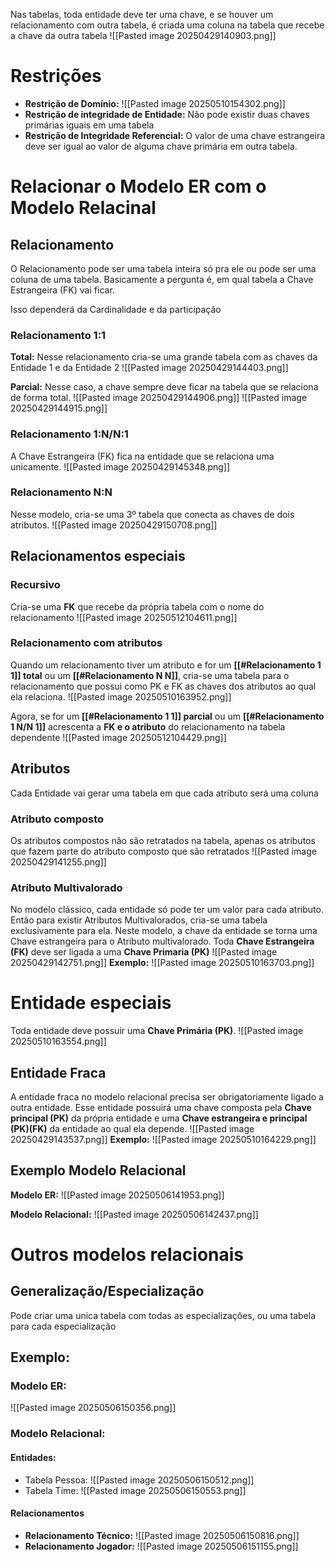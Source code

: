 Nas tabelas, toda entidade deve ter uma chave, e se houver um relacionamento com outra tabela, é criada uma coluna na tabela que recebe a chave da outra tabela
![[Pasted image 20250429140903.png]]

# Restrições
- **Restrição de Domínio:**
	![[Pasted image 20250510154302.png]]
- **Restrição de integridade de Entidade:**
	Não pode existir duas chaves primárias iguais em uma tabela
- **Restrição de Integridade Referencial:**
	O valor de uma chave estrangeira deve ser igual ao valor de alguma chave primária em outra tabela.
# Relacionar o Modelo ER com o Modelo Relacinal
## Relacionamento
O Relacionamento pode ser uma tabela inteira só pra ele ou pode ser uma coluna de uma tabela. Basicamente a pergunta é, em qual tabela a Chave Estrangeira (FK) vai ficar.

Isso dependerá da Cardinalidade e da participação
### Relacionamento 1:1
**Total:**
	Nesse relacionamento cria-se uma grande tabela com as chaves da Entidade 1 e da Entidade 2
	![[Pasted image 20250429144403.png]]

**Parcial:**
	Nesse caso, a chave sempre deve ficar na tabela que se relaciona de forma total.	![[Pasted image 20250429144906.png]]
	![[Pasted image 20250429144915.png]]

### Relacionamento 1:N/N:1
A Chave Estrangeira (FK) fica na entidade que se relaciona uma unicamente.
![[Pasted image 20250429145348.png]]

### Relacionamento N:N
Nesse modelo, cria-se uma 3º tabela que conecta as chaves de dois atributos.
![[Pasted image 20250429150708.png]]

## Relacionamentos especiais
### Recursivo
Cria-se uma **FK** que recebe da própria tabela com o nome do relacionamento
![[Pasted image 20250512104611.png]]
### Relacionamento com atributos
Quando um relacionamento tiver um atributo e for um **[[#Relacionamento 1 1]] total** ou um **[[#Relacionamento N N]]**, cria-se uma tabela para o relacionamento que possui como PK e FK as chaves dos atributos ao qual ela relaciona.
![[Pasted image 20250510163952.png]]

Agora, se for um **[[#Relacionamento 1 1]] parcial** ou um **[[#Relacionamento 1 N/N 1]]** acrescenta a **FK e o atributo** do relacionamento na tabela dependente
![[Pasted image 20250512104429.png]]

## Atributos
Cada Entidade vai gerar uma tabela em que cada atributo será uma coluna
### Atributo composto
Os atributos compostos não são retratados na tabela, apenas os atributos que fazem parte do atributo composto que são retratados
![[Pasted image 20250429141255.png]]

### Atributo Multivalorado
No modelo clássico, cada entidade só pode ter um valor para cada atributo. Então para existir Atributos Multivalorados, cria-se uma tabela exclusivamente para ela. Neste modelo, a chave da entidade se torna uma Chave estrangeira para o Atributo multivalorado.
Toda **Chave Estrangeira (FK)** deve ser ligada a uma **Chave Primaria (PK)**
![[Pasted image 20250429142751.png]]
**Exemplo:**
	![[Pasted image 20250510163703.png]]

# Entidade especiais
Toda entidade deve possuir uma **Chave Primária (PK)**. 
	![[Pasted image 20250510163554.png]]

## Entidade Fraca
A entidade fraca no modelo relacional precisa ser obrigatoriamente ligado a outra entidade. Esse entidade possuirá uma chave composta pela **Chave principal (PK)** da própria entidade e uma **Chave estrangeira e principal (PK)(FK)** da entidade ao qual ela depende.
![[Pasted image 20250429143537.png]]
**Exemplo:**
![[Pasted image 20250510164229.png]]
## Exemplo Modelo Relacional
**Modelo ER:**
![[Pasted image 20250506141953.png]]

**Modelo Relacional:**
![[Pasted image 20250506142437.png]]


# Outros modelos relacionais
## Generalização/Especialização
Pode criar uma unica tabela com todas as especializações, ou uma tabela para cada especialização

## Exemplo:
### **Modelo ER:**
![[Pasted image 20250506150356.png]]

### **Modelo Relacional:**
#### Entidades:
- Tabela Pessoa:
	![[Pasted image 20250506150512.png]]
- Tabela Time:
	![[Pasted image 20250506150553.png]]

#### Relacionamentos
- **Relacionamento Técnico:**
	![[Pasted image 20250506150816.png]]
- **Relacionamento Jogador:**
	![[Pasted image 20250506151155.png]]

